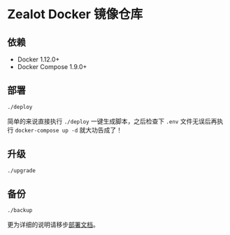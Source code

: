 # Zealot Docker 镜像仓库

## 依赖

- Docker 1.12.0+
- Docker Compose 1.9.0+

## 部署

```sh
./deploy
```

简单的来说直接执行 `./deploy` 一键生成脚本，之后检查下 `.env` 文件无误后再执行 `docker-compose up -d` 就大功告成了！

## 升级

```sh
./upgrade
```

## 备份

```sh
./backup
```

更为详细的说明请移步[部署文档](https://zealot.ews.im/#/deployment)。
